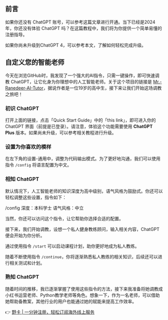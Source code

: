 ## 前言

如果你还没有 ChatGPT 账号，可以参考这篇文章进行开通。当下已经是2024年，你还没有体验 ChatGPT 吗？在这篇教程中，我们将为你提供一个简单易懂的注册指导。

如果你尚未升级到ChatGPT 4，可以参考本文，了解如何轻松完成升级。

## 自定义您的智能老师

今天在浏览GitHub时，我发现了一个强大的AI指令，只需一键操作，即可快速调教 ChatGPT，让它化身为你理想中的人工智能老师。关于这个项目的链接是 [Mr.-Ranedeer-AI-Tutor](https://github.com/JushBJJ/Mr.-Ranedeer-AI-Tutor)，据说作者是一位19岁的高中生，接下来让我们开始这场调教之旅吧！

### 初识 ChatGPT

打开上面的链接，点击「Quick Start Guide」中的「this link」，即可进入你的 ChatGPT 界面（前提是已登录）。请注意，体验这个功能需要使用 **ChatGPT Plus** 版本。如果尚未升级，可以参考相关教程进行升级。

### 设置为你喜欢的模样

在左下角的设置-通用中，调整为代码输出模式。为了更好地沟通，我们可以使用指令 `/config` 将语言配置为中文。

### 相知 ChatGPT

默认情况下，人工智能老师的知识深度为高中级别，语气风格为鼓励式。你还可以轻松调整这些设置，指令如下：


/config
深度：本科学士
语气风格：中立


当然，你还可以访问这个指令，让它帮助你选择合适的配置。

接下来，我们开始调教，设想一个私人健身教练顾问，输入相关内容，ChatGPT便会开始为你分析。

通过使用指令 `/start` 可以启动课程计划，助你更好地成为私人教练。

随着不断使用指令 `/continue`，你将逐渐熟悉私人教练的相关知识，后续还可以进行相关测试和计划。

### 熟知 ChatGPT

随着时间的推移，我已逐渐掌握了使用这些指令的方法，接下来我准备将她调教成小红书运营老师、Python教学老师等角色。想象一下，作为一名老师，可以借助她帮助备教案，其他行业的用户也能通过她的赋能来提高工作效率。

👉 [野卡 | 一分钟注册，轻松订阅海外线上服务](https://bit.ly/bewildcard)